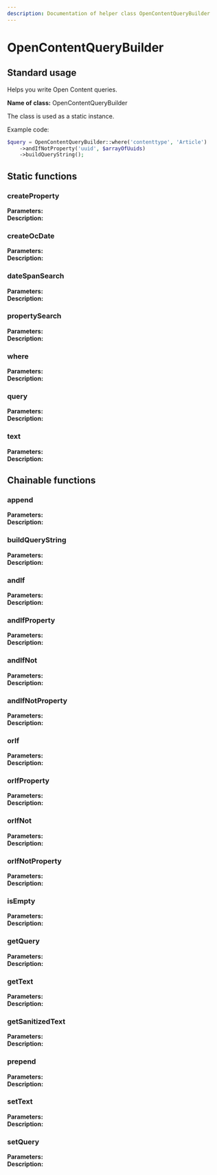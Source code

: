 ```yaml
---
description: Documentation of helper class OpenContentQueryBuilder
---
```


# OpenContentQueryBuilder

## Standard usage

Helps you write Open Content queries.

**Name of class:** OpenContentQueryBuilder

The class is used as a static instance.

Example code:

```php
$query = OpenContentQueryBuilder::where('contenttype', 'Article')
    ->andIfNotProperty('uuid', $arrayOfUuids)
    ->buildQueryString();
```

## Static functions

### createProperty

**Parameters:**  
**Description:** 

### createOcDate

**Parameters:**  
**Description:** 

### dateSpanSearch

**Parameters:**  
**Description:** 

### propertySearch

**Parameters:**  
**Description:** 

### where

**Parameters:**  
**Description:** 

### query

**Parameters:**  
**Description:** 

### text

**Parameters:**  
**Description:** 

## Chainable functions

### append

**Parameters:**  
**Description:** 

### buildQueryString

**Parameters:**  
**Description:** 

### andIf

**Parameters:**  
**Description:** 

### andIfProperty

**Parameters:**  
**Description:** 

### andIfNot

**Parameters:**  
**Description:** 

### andIfNotProperty

**Parameters:**  
**Description:** 

### orIf

**Parameters:**  
**Description:** 

### orIfProperty

**Parameters:**  
**Description:** 

### orIfNot

**Parameters:**  
**Description:** 

### orIfNotProperty

**Parameters:**  
**Description:** 

### isEmpty

**Parameters:**  
**Description:** 

### getQuery

**Parameters:**  
**Description:** 

### getText

**Parameters:**  
**Description:** 

### getSanitizedText

**Parameters:**  
**Description:** 

### prepend

**Parameters:**  
**Description:** 

### setText

**Parameters:**  
**Description:** 

### setQuery

**Parameters:**  
**Description:** 

